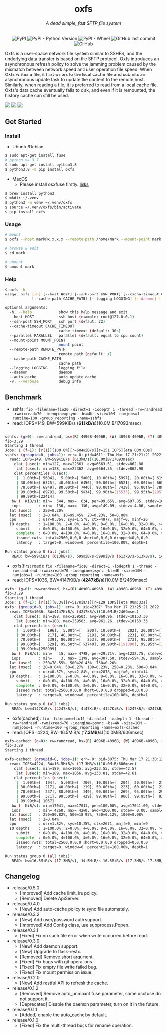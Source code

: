 <p align="center">
<h1 align="center">oxfs</h1>
<h6 align="center">A dead simple, fast SFTP file system</h6>
</p>
<p align="center">
<img alt="PyPI" src="https://img.shields.io/pypi/v/oxfs">
<img alt="PyPI - Python Version" src="https://img.shields.io/pypi/pyversions/oxfs">
<img alt="PyPI - Wheel" src="https://img.shields.io/pypi/wheel/oxfs">
<img alt="GitHub last commit" src="https://img.shields.io/github/last-commit/RainMark/oxfs">
<img alt="GitHub" src="https://img.shields.io/github/license/RainMark/oxfs">
</p>

Oxfs is a user-space network file system similar to SSHFS, and the underlying data transfer is based on the SFTP protocol. Oxfs introduces an asynchronous refresh policy to solve the jamming problem caused by the mismatch between network speed and user operation file speed. When Oxfs writes a file, it first writes to the local cache file and submits an asynchronous update task to update the content to the remote host. Similarly, when reading a file, it is preferred to read from a local cache file. Oxfs's data cache eventually falls to disk, and even if it is remounted, the history cache can still be used.

![](files/mount.gif)
![](files/operations.gif)
![](files/umount.gif)

## Get Started

### Install

- Ubuntu/Debian

```sh
$ sudo apt-get install fuse
# python >= 3.7
$ sudo apt-get install python3.8
$ python3.8 -m pip install oxfs
```

- MacOS
  - Please install osxfuse firstly. [links](https://github.com/osxfuse/osxfuse/releases)

```sh
$ brew install python3
$ mkdir ~/.venv
$ python3 -m venv ~/.venv/oxfs
$ source ~/.venv/oxfs/bin/activate
$ pip install oxfs
```

### Usage

```sh
# mount
$ oxfs --host mark@x.x.x.x --remote-path /home/mark --mount-point mark --cache-path ~/.oxfs --logging /tmp/oxfs.log --daemon --auto-cache

# browse & edit
$ cd mark

# umount
$ umount mark
```

### Help

```sh
$ oxfs -h
usage: oxfs [-h] [--host HOST] [--ssh-port SSH_PORT] [--cache-timeout CACHE_TIMEOUT] [--parallel PARALLEL] [--mount-point MOUNT_POINT] [--remote-path REMOTE_PATH]
            [--cache-path CACHE_PATH] [--logging LOGGING] [--daemon] [--auto-cache] [-v]

optional arguments:
  -h, --help            show this help message and exit
  --host HOST           ssh host (example: root@127.0.0.1)
  --ssh-port SSH_PORT   ssh port (defaut: 22)
  --cache-timeout CACHE_TIMEOUT
                        cache timeout (default: 30s)
  --parallel PARALLEL   parallel (default: equal to cpu count)
  --mount-point MOUNT_POINT
                        mount point
  --remote-path REMOTE_PATH
                        remote path (default: /)
  --cache-path CACHE_PATH
                        cache path
  --logging LOGGING     logging file
  --daemon              daemon
  --auto-cache          auto update cache
  -v, --verbose         debug info
```

## Benchmark

- sshfs: `fio -filename=fio20 -direct=1 -iodepth 1 -thread -rw=randread -rwmixread=70 -ioengine=psync -bs=4K -size=10M -numjobs=1 -runtime=100 -group_reporting -name=sshfs`
- read: IOPS=149, BW=599KiB/s (**613kB/s**)(10.0MiB/17093msec)

```sh

sshfs: (g=0): rw=randread, bs=(R) 4096B-4096B, (W) 4096B-4096B, (T) 4096B-4096B, ioengine=psync, iodepth=1
fio-3.29
Starting 1 thread
Jobs: 1 (f=1): [r(1)][100.0%][r=604KiB/s][r=151 IOPS][eta 00m:00s]
sshfs: (groupid=0, jobs=1): err= 0: pid=4611: Thu Mar 17 21:21:21 2022
  read: IOPS=149, BW=599KiB/s (613kB/s)(10.0MiB/17093msec)
    clat (usec): min=127, max=22361, avg=6663.51, stdev=862.88
     lat (usec): min=128, max=22362, avg=6664.35, stdev=862.90
    clat percentiles (usec):
     |  1.00th=[ 5604],  5.00th=[ 5800], 10.00th=[ 5997], 20.00th=[ 6194],
     | 30.00th=[ 6325], 40.00th=[ 6456], 50.00th=[ 6521], 60.00th=[ 6652],
     | 70.00th=[ 6849], 80.00th=[ 7046], 90.00th=[ 7439], 95.00th=[ 7898],
     | 99.00th=[ 8979], 99.50th=[ 9634], 99.90th=[15533], 99.95th=[20579],
     | 99.99th=[22414]
   bw (  KiB/s): min=  544, max=  624, per=99.65%, avg=597.85, stdev=16.06, samples=33
   iops        : min=  136, max=  156, avg=149.09, stdev= 4.06, samples=33
  lat (usec)   : 250=0.20%
  lat (msec)   : 2=0.04%, 10=99.45%, 20=0.23%, 50=0.08%
  cpu          : usr=0.36%, sys=1.57%, ctx=4977, majf=0, minf=26
  IO depths    : 1=100.0%, 2=0.0%, 4=0.0%, 8=0.0%, 16=0.0%, 32=0.0%, >=64=0.0%
     submit    : 0=0.0%, 4=100.0%, 8=0.0%, 16=0.0%, 32=0.0%, 64=0.0%, >=64=0.0%
     complete  : 0=0.0%, 4=100.0%, 8=0.0%, 16=0.0%, 32=0.0%, 64=0.0%, >=64=0.0%
     issued rwts: total=2560,0,0,0 short=0,0,0,0 dropped=0,0,0,0
     latency   : target=0, window=0, percentile=100.00%, depth=1

Run status group 0 (all jobs):
   READ: bw=599KiB/s (613kB/s), 599KiB/s-599KiB/s (613kB/s-613kB/s), io=10.0MiB (10.5MB), run=17093-17093msec
```

- oxfs(first read): `fio -filename=fio10 -direct=1 -iodepth 1 -thread -rw=randread -rwmixread=70 -ioengine=psync -bs=4K -size=10M -numjobs=1 -runtime=100 -group_reporting -name=oxfs`
- read: IOPS=1036, BW=4147KiB/s (**4247kB/s**)(10.0MiB/2469msec)

```sh
oxfs: (g=0): rw=randread, bs=(R) 4096B-4096B, (W) 4096B-4096B, (T) 4096B-4096B, ioengine=psync, iodepth=1
fio-3.29
Starting 1 thread
Jobs: 1 (f=1): [r(1)][8.3%][r=517KiB/s][r=129 IOPS][eta 00m:33s]
oxfs: (groupid=0, jobs=1): err= 0: pid=2307: Thu Mar 17 21:25:21 2022
  read: IOPS=1036, BW=4147KiB/s (4247kB/s)(10.0MiB/2469msec)
    clat (usec): min=188, max=259502, avg=960.96, stdev=10153.30
     lat (usec): min=188, max=259502, avg=961.26, stdev=10153.33
    clat percentiles (usec):
     |  1.00th=[   196],  5.00th=[   200], 10.00th=[   202], 20.00th=[   210],
     | 30.00th=[   217], 40.00th=[   219], 50.00th=[   223], 60.00th=[   231],
     | 70.00th=[   239], 80.00th=[   253], 90.00th=[   273], 95.00th=[   297],
     | 99.00th=[   529], 99.50th=[ 53740], 99.90th=[191890], 99.95th=[221250],
     | 99.99th=[258999]
   bw (  KiB/s): min=   15, max= 4798, per=29.71%, avg=1232.75, stdev=2377.03, samples=4
   iops        : min=    3, max= 1199, avg=307.50, stdev=594.38, samples=4
  lat (usec)   : 250=78.55%, 500=20.43%, 750=0.20%
  lat (msec)   : 20=0.04%, 50=0.27%, 100=0.23%, 250=0.23%, 500=0.04%
  cpu          : usr=0.57%, sys=2.84%, ctx=2878, majf=0, minf=14
  IO depths    : 1=100.0%, 2=0.0%, 4=0.0%, 8=0.0%, 16=0.0%, 32=0.0%, >=64=0.0%
     submit    : 0=0.0%, 4=100.0%, 8=0.0%, 16=0.0%, 32=0.0%, 64=0.0%, >=64=0.0%
     complete  : 0=0.0%, 4=100.0%, 8=0.0%, 16=0.0%, 32=0.0%, 64=0.0%, >=64=0.0%
     issued rwts: total=2560,0,0,0 short=0,0,0,0 dropped=0,0,0,0
     latency   : target=0, window=0, percentile=100.00%, depth=1

Run status group 0 (all jobs):
   READ: bw=4147KiB/s (4247kB/s), 4147KiB/s-4147KiB/s (4247kB/s-4247kB/s), io=10.0MiB (10.5MB), run=2469-2469msec
```

- oxfs(cached): `fio -filename=fio10 -direct=1 -iodepth 1 -thread -rw=randread -rwmixread=70 -ioengine=psync -bs=4K -size=10M -numjobs=1 -runtime=100 -group_reporting -name=oxfs-cached`
- read: IOPS=4224, BW=16.5MiB/s (**17.3MB/s**)(10.0MiB/606msec)

```sh
oxfs-cached: (g=0): rw=randread, bs=(R) 4096B-4096B, (W) 4096B-4096B, (T) 4096B-4096B, ioengine=psync, iodepth=1
fio-3.29
Starting 1 thread

oxfs-cached: (groupid=0, jobs=1): err= 0: pid=3075: Thu Mar 17 21:30:12 2022
  read: IOPS=4224, BW=16.5MiB/s (17.3MB/s)(10.0MiB/606msec)
    clat (usec): min=189, max=1055, avg=233.55, stdev=42.57
     lat (usec): min=189, max=1056, avg=233.81, stdev=42.61
    clat percentiles (usec):
     |  1.00th=[  194],  5.00th=[  200], 10.00th=[  204], 20.00th=[  215],
     | 30.00th=[  217], 40.00th=[  219], 50.00th=[  223], 60.00th=[  227],
     | 70.00th=[  237], 80.00th=[  249], 90.00th=[  269], 95.00th=[  293],
     | 99.00th=[  371], 99.50th=[  429], 99.90th=[  906], 99.95th=[  938],
     | 99.99th=[ 1057]
   bw (  KiB/s): min=17041, max=17041, per=100.00%, avg=17041.00, stdev= 0.00, samples=1
   iops        : min= 4260, max= 4260, avg=4260.00, stdev= 0.00, samples=1
  lat (usec)   : 250=80.82%, 500=18.95%, 750=0.12%, 1000=0.08%
  lat (msec)   : 2=0.04%
  cpu          : usr=1.82%, sys=10.25%, ctx=2671, majf=0, minf=9
  IO depths    : 1=100.0%, 2=0.0%, 4=0.0%, 8=0.0%, 16=0.0%, 32=0.0%, >=64=0.0%
     submit    : 0=0.0%, 4=100.0%, 8=0.0%, 16=0.0%, 32=0.0%, 64=0.0%, >=64=0.0%
     complete  : 0=0.0%, 4=100.0%, 8=0.0%, 16=0.0%, 32=0.0%, 64=0.0%, >=64=0.0%
     issued rwts: total=2560,0,0,0 short=0,0,0,0 dropped=0,0,0,0
     latency   : target=0, window=0, percentile=100.00%, depth=1

Run status group 0 (all jobs):
   READ: bw=16.5MiB/s (17.3MB/s), 16.5MiB/s-16.5MiB/s (17.3MB/s-17.3MB/s), io=10.0MiB (10.5MB), run=606-606msec
```

## Changelog

- release/0.5.0
  - [Improved] Add cache limit, lru policy.
  - [Removed] Delete ApiServer.
- release/0.4.0
  - [New] Add auto-cache policy to sync file automately.
- release/0.3.2
  - [New] Add user/password auth support.
  - [Improved] Add Config class, use subprocess.Popen.
- release/0.3.1
  - [Fixed] Fix no such file error when write occurred before read.
- release/0.3.0
  - [New] Add daemon support.
  - [New] Upgrade to flask-restx.
  - [Removed] Remove short argument.
  - [Fixed] Fix bugs with git operations.
  - [Fixed] Fix empty file write failed bug.
  - [Fixed] Fix mount permission issue.
- release/0.2.0
  - [New] Add restful API to refresh the cache.
- release/0.1.2
  - [Removed] Remove auto_unmount fuse parameter, some osxfuse do not support it.
  - [Deprecated] Disable the daemon parameter, turn on it in the future.
- release/0.1.1
  - [Added] enable the auto_cache by default.
- release/0.1.0
  - [Fixed] Fix the multi-thread bugs for rename operation.
